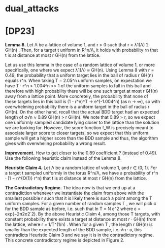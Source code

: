 # dual_attacks








# [DP23]


**Lemma 8.** Let Λ be a lattice of volume 1, and r > 0 such that r < λ1(Λ)
2 GH(n) .
Then, for a target t uniform in R^n/Λ, it holds with probability rn that t is at
distance at most r GH(n) from the lattice.

Let us use this lemma in the case of a random lattice of volume 1, or more
specifically, one where we expect λ1(Λ) ≈ GH(n). Using Lemma 8 with r = 0.49,
the probability that a uniform target lies in the ball of radius r GH(n) equals
r^n. When taking T = 2.05^n uniform samples, on expectation we have T · r^n >
1.004^n >> 1 of the uniform samples to fall in this ball and therefore with high 
probability there will be one such target at most r GH(n) away from a lattice
point. More concretely, the probability that none of these targets lies in this ball
is (1 - r^n)^T → e^(-1.004^n)
(as n → ∞), so with overwhelming probability there is
a uniform target in the ball of radius r GH(n).
On the other hand, recall that the actual BDD target had an expected length
of σ√n ≈ 0.89 GH(n) > r GH(n). We note that 0.89 > r, so we expect one
uniformly sampled candidate lying closer to the lattice than the solution we are
looking for. However, the score function f_W is precisely meant to associate larger
score to closer targets, so we expect that this uniform sample will get a higher
score than the BDD sample and thus, the algorithm gives with overwheling
probability a wrong result.


**Improvement.**  How to get closer to the 0.89 coefficient ? (instead of 0.49). Use the 
following heuristic claim instead of the Lemma 8.

**Heuristic Claim 4.** Let Λ be a random lattice of volume 1, and r ∈ (0, 1).
For a target t sampled uniformly in the torus R^n/Λ, we have a probability of
r^n · (1 − n^{O(1)} r^n) that t is at distance at most r GH(n) from the lattice.

**The Contradictory Regime.** The idea now is that we end up at a contradiction whenever
we instantiate the claim from above with the smallest possible r such that it is
likely there is such a point among the T uniform samples.
For a given number of random samples T , we will pick σ for the BDD sample
as before, i.e. such that ln T = N ε^2 where ε = exp(−2π2σ2`2). By the above
Heuristic Claim 4, among those T targets, with constant probability there exists
a target at distance at most r · GH(n) from the lattice, where r = 1/T^(1/n) . When
for a given T , the length r GH(n) is smaller than the expected length of the
BDD sample, i.e. √n · σ, this contradicts Heuristic Claim 3 and we say it is
in the contradictory regime. This concrete contradictory regime is depicted in
Figure 2.







